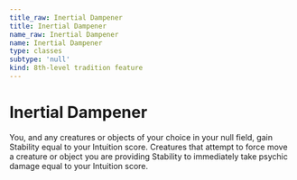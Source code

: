 ```yaml
---
title_raw: Inertial Dampener
title: Inertial Dampener
name_raw: Inertial Dampener
name: Inertial Dampener
type: classes
subtype: 'null'
kind: 8th-level tradition feature
---
```


# Inertial Dampener

You, and any creatures or objects of your choice in your null field, gain Stability equal to your Intuition score. Creatures that attempt to force move a creature or object you are providing Stability to immediately take psychic damage equal to your Intuition score.
